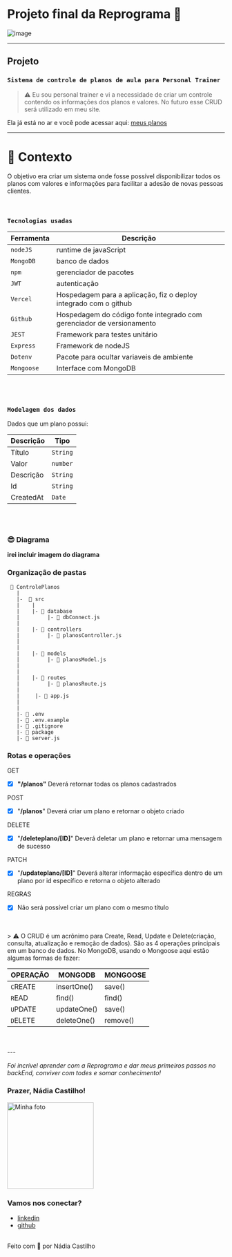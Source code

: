 # Projeto final da Reprograma 🚀 

![image](https://media2.giphy.com/media/D567hs4Dex0GEnAKOY/giphy.gif)


---


## Projeto
### `Sistema de controle de planos de aula para Personal Trainer`

> ⚠️ Eu sou personal trainer e vi a necessidade de criar um controle contendo os informações dos planos e valores. No futuro esse CRUD será utilizado em meu site.

Ela já está no ar e você pode acessar aqui: [meus planos](https://meusplanos.crud.com)

---

# 🧠 Contexto

O objetivo era criar um sistema onde fosse possível disponibilizar todos os planos  com valores e informações para facilitar a adesão de novas pessoas clientes.

<br />

### `Tecnologias usadas`

| Ferramenta | Descrição |
| --- | --- |
| `nodeJS` | runtime de javaScript|
| `MongoDB` | banco de dados|
| `npm` | gerenciador de pacotes|
| `JWT` | autenticação|
| `Vercel` | Hospedagem para a aplicação, fiz o deploy integrado com o github|
| `Github` | Hospedagem do código fonte integrado com gerenciador de versionamento|
| `JEST` | Framework para testes unitário|
| `Express` | Framework de nodeJS
| `Dotenv` | Pacote para ocultar variaveis de ambiente|
| `Mongoose` | Interface com MongoDB|

<br />
<br />

### `Modelagem dos dados`

Dados que um plano possui:

| Descrição                       | Tipo |
| --------------------------- | ------------------ |
| Título                 | `String`  |
| Valor                | `number`        |
| Descrição  | `String`            |
| Id           | `String`   |
| CreatedAt             | `Date`       |


<br />
<br />

### 😎 Diagrama

**irei incluir imagem do diagrama**

### Organização de pastas

```
 📁 ControlePlanos
   |
   |-  📁 src
   |    |
   |    |- 📁 database
   |         |- 📄 dbConnect.js
   |
   |    |- 📁 controllers
   |         |- 📄 planosController.js
   |     
   |
   |    |- 📁 models
   |         |- 📄 planosModel.js
   |       
   |
   |    |- 📁 routes
   |         |- 📄 planosRoute.js 
   |
   |     |- 📄 app.js 
   |        
   |
   |- 📄 .env
   |- 📄 .env.example
   |- 📄 .gitignore
   |- 📄 package
   |- 📄 server.js

```

### Rotas e operações

GET
- [x]  **"/planos"** Deverá retornar todas os planos cadastrados

POST
- [x]  "**/planos**" Deverá criar um plano e retornar o objeto criado

DELETE
- [x]  "**/deleteplano/[ID]**" Deverá deletar um plano e retornar uma mensagem de sucesso

PATCH
- [x]  "**/updateplano/[ID]**" Deverá alterar informação específica dentro de um plano por id específico e retorna o objeto alterado

REGRAS
- [x]  Não será possível criar um plano com o mesmo título


<br />
<br />
> ⚠️ O CRUD é um acrônimo para Create, Read, Update e Delete(criação, consulta, atualização e remoção de dados). São as 4 operações principais em um banco de dados. No MongoDB, usando o Mongoose aqui estão algumas formas de fazer:


| OPERAÇÃO | MONGODB | MONGOOSE |
| --- | --- | --- |
| `C`REATE | insertOne() | save() |
| `R`EAD | find() | find() |
| `U`PDATE | updateOne() | save() |
| `D`ELETE | deleteOne() | remove() |

<br />
<br />
---

_Foi incrível aprender com a Reprograma e dar meus primeiros passos no backEnd, conviver com todes e somar conhecimento!_

### Prazer, Nádia Castilho!

 <img src="https://media.licdn.com/dms/image/C5603AQE4IIfbyEf-QQ/profile-displayphoto-shrink_800_800/0/1646260667924?e=1694649600&v=beta&t=WDYjtRLaiQAwbUBP48fh4SPlucNnZJmGPoNDWwi4ozc" alt="Minha foto" width="200"> 


### Vamos nos conectar?

- [linkedin](https://www.linkedin.com/in/n%C3%A1dia-castilho-43912a115/)
- [github](https://github.com/NadiaCast)


<br>
Feito com 💜 por Nádia Castilho